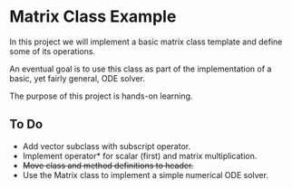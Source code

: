 # Matrix Class Example

In this project we will implement a basic matrix class template
and define some of its operations.

An eventual goal is to use this class as part of the implementation
of a basic, yet fairly general, ODE solver.

The purpose of this project is hands-on learning.

## To Do

- Add vector subclass with subscript operator.
- Implement operator\* for scalar (first) and matrix multiplication.
- ~~Move class and method definitions to header.~~
- Use the Matrix class to implement a simple numerical ODE solver.
